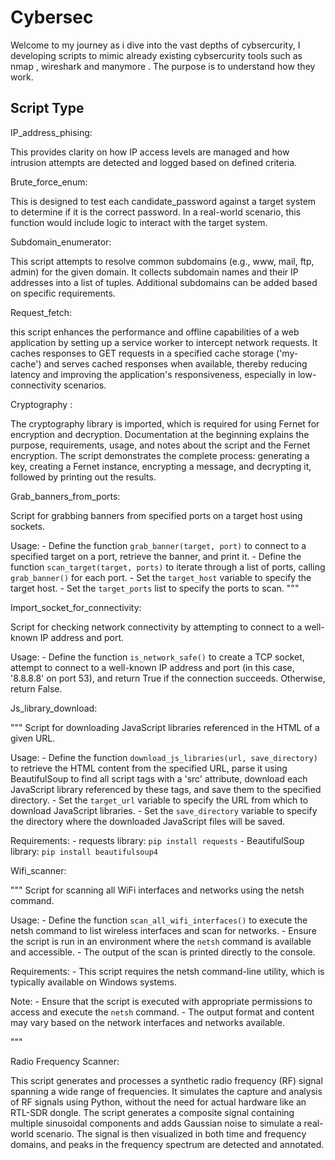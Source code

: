 
# Cybersec

Welcome to my journey as i dive into the vast depths of cybsercurity, I developing scripts to mimic already existing cybsercurity tools such as nmap , wireshark and manymore . The purpose is to understand how they work.


## Script Type 
IP_address_phising:

This  provides clarity on how IP access levels are managed and how intrusion attempts are detected and logged based on defined criteria.

Brute_force_enum:

 This is designed to test each candidate_password against a target
system to determine if it is the correct password. In a real-world scenario,
this function would include logic to interact with the target system.

Subdomain_enumerator:

This script attempts to resolve common subdomains (e.g., www, mail, ftp, admin)
for the given domain. It collects subdomain names and their IP addresses into a list
of tuples. Additional subdomains can be added based on specific requirements.

Request_fetch:

this script enhances the performance and offline capabilities of a web application by setting up a service worker to intercept network requests. It caches responses to GET requests in a specified cache storage ('my-cache') and serves cached responses when available, thereby reducing latency and improving the application's responsiveness, especially in low-connectivity scenarios.

Cryptography :

The cryptography library is imported, which is required for using Fernet for encryption and decryption.
Documentation at the beginning explains the purpose, requirements, usage, and notes about the script and the Fernet encryption.
The script demonstrates the complete process: generating a key, creating a Fernet instance, encrypting a message, and decrypting it, followed by printing out the results.

Grab_banners_from_ports:

Script for grabbing banners from specified ports on a target host using sockets.

Usage:
    - Define the function `grab_banner(target, port)` to connect to a specified target on a port,
      retrieve the banner, and print it.
    - Define the function `scan_target(target, ports)` to iterate through a list of ports,
      calling `grab_banner()` for each port.
    - Set the `target_host` variable to specify the target host.
    - Set the `target_ports` list to specify the ports to scan.
"""

Import_socket_for_connectivity:

Script for checking network connectivity by attempting to connect to a well-known IP address and port.

Usage:
    - Define the function `is_network_safe()` to create a TCP socket, attempt to connect to a well-known
      IP address and port (in this case, '8.8.8.8' on port 53), and return True if the connection succeeds.
      Otherwise, return False.


Js_library_download:

"""
Script for downloading JavaScript libraries referenced in the HTML of a given URL.

Usage:
    - Define the function `download_js_libraries(url, save_directory)` to retrieve the HTML content
      from the specified URL, parse it using BeautifulSoup to find all script tags with a 'src' attribute,
      download each JavaScript library referenced by these tags, and save them to the specified directory.
    - Set the `target_url` variable to specify the URL from which to download JavaScript libraries.
    - Set the `save_directory` variable to specify the directory where the downloaded JavaScript files will be saved.

Requirements:
    - requests library: `pip install requests`
    - BeautifulSoup library: `pip install beautifulsoup4`

Wifi_scanner:

"""
Script for scanning all WiFi interfaces and networks using the netsh command.

Usage:
    - Define the function `scan_all_wifi_interfaces()` to execute the netsh command to list wireless interfaces
      and scan for networks.
    - Ensure the script is run in an environment where the `netsh` command is available and accessible.
    - The output of the scan is printed directly to the console.

Requirements:
    - This script requires the netsh command-line utility, which is typically available on Windows systems.

Note:
    - Ensure that the script is executed with appropriate permissions to access and execute the `netsh` command.
    - The output format and content may vary based on the network interfaces and networks available.

"""


 Radio Frequency Scanner:   

This script generates and processes a synthetic radio frequency (RF) signal
spanning a wide range of frequencies. It simulates the capture and analysis
of RF signals using Python, without the need for actual hardware like an
RTL-SDR dongle. The script generates a composite signal containing multiple
sinusoidal components and adds Gaussian noise to simulate a real-world scenario.
The signal is then visualized in both time and frequency domains, and peaks
in the frequency spectrum are detected and annotated.
